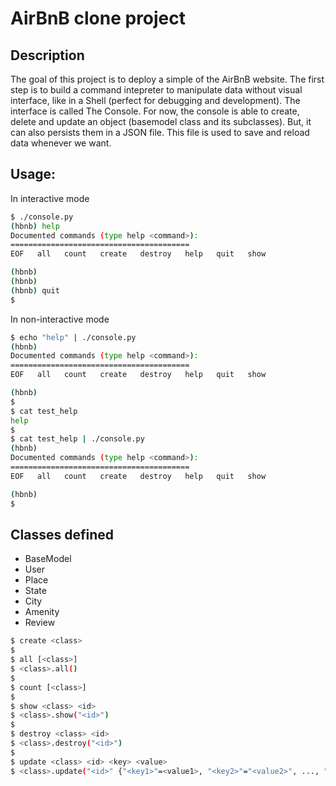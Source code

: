 # AirBnB clone project

## Description
The goal of this project is to deploy a simple of the AirBnB website.
The first step is to build a command intepreter to manipulate data without
visual interface, like in a Shell (perfect for debugging and development).
The interface is called The Console. For now, the console is able to
create, delete and update an object (basemodel class and its subclasses).
But, it can also persists them in a JSON file. This file is used to save
and reload data whenever we want.

## Usage:

In interactive mode
```bash
$ ./console.py
(hbnb) help
Documented commands (type help <command>):
========================================
EOF   all   count   create   destroy   help   quit   show

(hbnb)
(hbnb)
(hbnb) quit
$
```
In non-interactive mode
```bash
$ echo "help" | ./console.py
(hbnb)
Documented commands (type help <command>):
========================================
EOF   all   count   create   destroy   help   quit   show

(hbnb)
$
$ cat test_help
help
$
$ cat test_help | ./console.py
(hbnb)
Documented commands (type help <command>):
========================================
EOF   all   count   create   destroy   help   quit   show

(hbnb)
$
```
Classes defined
---------------
- BaseModel
- User
- Place
- State
- City
- Amenity
- Review

```bash
$ create <class>
$
$ all [<class>]
$ <class>.all()
$
$ count [<class>]
$
$ show <class> <id>
$ <class>.show("<id>")
$
$ destroy <class> <id>
$ <class>.destroy("<id>")
$
$ update <class> <id> <key> <value>
$ <class>.update("<id>" {"<key1>"=<value1>, "<key2>"="<value2>", ..., "<keyn>"=<valuen>})
```
